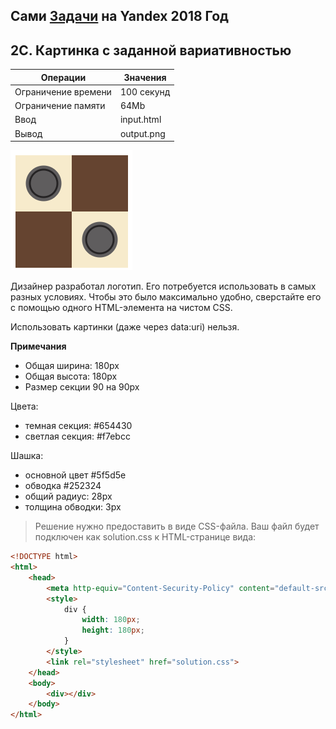## Сами [Задачи](https://contest.yandex.ru/hiring/contest/10824/enter/) на Yandex 2018 Год

## 2C. Картинка с заданной вариативностью

Операции | Значения  
---|---
Ограничение времени | 100 секунд
Ограничение памяти | 64Mb
Ввод | input.html
Вывод | output.png

![](/2018_front/2C/statement-image.png)

Дизайнер разработал логотип. Его потребуется использовать в самых разных условиях. Чтобы это было максимально удобно, сверстайте его с помощью одного HTML-элемента на чистом CSS.

Использовать картинки (даже через data:uri) нельзя.

**Примечания**

- Общая ширина: 180px
- Общая высота: 180px
- Размер секции 90 на 90px

Цвета:

- темная секция: #654430
- светлая секция: #f7ebcc

Шашка:

- основной цвет #5f5d5e
- обводка #252324
- общий радиус: 28px
- толщина обводки: 3px

>Решение нужно предоставить в виде CSS-файла.
Ваш файл будет подключен как solution.css к HTML-странице вида:

```html
<!DOCTYPE html>  
<html>  
    <head>  
        <meta http-equiv="Content-Security-Policy" content="default-src ’self’; style-src ’unsafe-inline’ ’self’"/>  
        <style>  
            div {  
                width: 180px;  
                height: 180px;  
            }  
        </style>  
        <link rel="stylesheet" href="solution.css">  
    </head>  
    <body>  
        <div></div>  
    </body>  
</html>
```